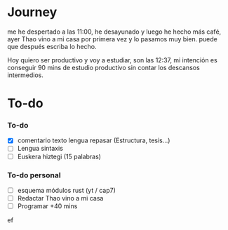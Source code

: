 
# Journey

me he despertado a las 11:00, he desayunado y luego he hecho más café, ayer Thao vino a mi casa por primera vez y lo pasamos muy bien. puede que después escriba lo hecho.


Hoy quiero ser productivo y voy a estudiar, son las 12:37, mi intención es conseguir 90 mins de estudio productivo sin contar los descansos intermedios.

# To-do

### To-do 
- [x] comentario texto lengua repasar (Estructura, tesis...)
- [ ] Lengua sintaxis
- [ ] Euskera hiztegi (15 palabras) 
### To-do personal
- [ ] esquema módulos rust (yt / cap7)
- [ ] Redactar Thao vino a mi casa
- [ ] Programar +40 mins  

ef